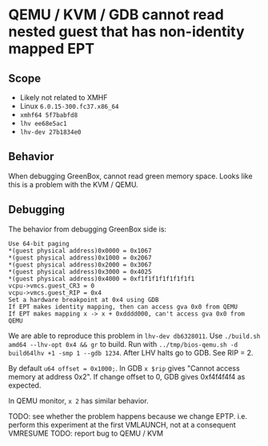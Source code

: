 # QEMU / KVM / GDB cannot read nested guest that has non-identity mapped EPT

## Scope
* Likely not related to XMHF
* Linux `6.0.15-300.fc37.x86_64`
* `xmhf64 5f7babfd8`
* `lhv ee68e5ac1`
* `lhv-dev 27b1834e0`

## Behavior

When debugging GreenBox, cannot read green memory space. Looks like this is a
problem with the KVM / QEMU.

## Debugging

The behavior from debugging GreenBox side is:

```
Use 64-bit paging
*(guest physical address)0x0000 = 0x1067
*(guest physical address)0x1000 = 0x2067
*(guest physical address)0x2000 = 0x3067
*(guest physical address)0x3000 = 0x4025
*(guest physical address)0x4000 = 0xf1f1f1f1f1f1f1f1
vcpu->vmcs.guest_CR3 = 0
vcpu->vmcs.guest_RIP = 0x4
Set a hardware breakpoint at 0x4 using GDB
If EPT makes identity mapping, then can access gva 0x0 from QEMU
If EPT makes mapping x -> x + 0xdddd000, can't access gva 0x0 from QEMU
```

We are able to reproduce this problem in `lhv-dev db6328011`. Use
`./build.sh amd64 --lhv-opt 0x4 && gr` to build. Run with
`../tmp/bios-qemu.sh -d build64lhv +1 -smp 1 --gdb 1234`. After LHV halts go to
GDB. See RIP = 2.

By default `u64 offset = 0x1000;`. In GDB `x $rip` gives
"Cannot access memory at address 0x2". If change offset to 0, GDB gives
0xf4f4f4f4 as expected.

In QEMU monitor, `x 2` has similar behavior.

TODO: see whether the problem happens because we change EPTP. i.e. perform this experiment at the first VMLAUNCH, not at a consequent VMRESUME
TODO: report bug to QEMU / KVM

